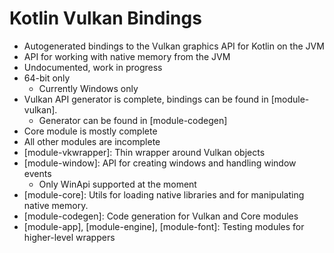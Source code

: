 # Kotlin Vulkan Bindings

- Autogenerated bindings to the Vulkan graphics API for Kotlin on the JVM
- API for working with native memory from the JVM
- Undocumented, work in progress
- 64-bit only
  - Currently Windows only
- Vulkan API generator is complete, bindings can be found in [module-vulkan].
  - Generator can be found in [module-codegen]
- Core module is mostly complete
- All other modules are incomplete
- [module-vkwrapper]: Thin wrapper around Vulkan objects
- [module-window]: API for creating windows and handling window events
  - Only WinApi supported at the moment
- [module-core]: Utils for loading native libraries and for manipulating native memory.
- [module-codegen]: Code generation for Vulkan and Core modules 
- [module-app], [module-engine], [module-font]: Testing modules for higher-level wrappers